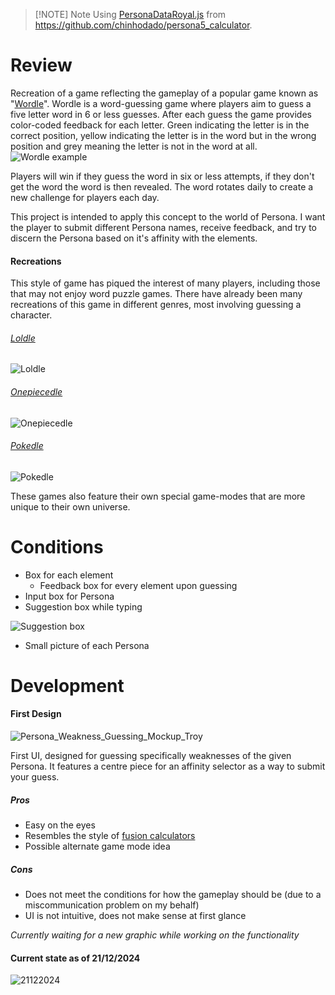 
> [!NOTE] Note
> Using [PersonaDataRoyal.js](https://github.com/chinhodado/persona5_calculator/blob/master/data/PersonaDataRoyal.js "PersonaDataRoyal.js") from https://github.com/chinhodado/persona5_calculator.
> 

# Review

Recreation of a game reflecting the gameplay of a popular game known as "[Wordle](https://www.nytimes.com/games/wordle/index.html)".
Wordle is a word-guessing game where players aim to guess a five letter word in 6 or less guesses. After each guess the game provides color-coded feedback for each letter. Green indicating the letter is in the correct position, yellow indicating the letter is in the word but in the wrong position and grey meaning the letter is not in the word at all.
![Wordle example](https://github.com/user-attachments/assets/c9f25e12-5efa-4083-859b-bc1675a52e6b)

Players will win if they guess the word in six or less attempts, if they don't get the word the word is then revealed. The word rotates daily to create a new challenge for players each day.

This project is intended to apply this concept to the world of Persona. I want the player to submit different Persona names, receive feedback, and try to discern the Persona based on it's affinity with the elements.

#### Recreations

This style of game has piqued the interest of many players, including those that may not enjoy word puzzle games. There have already been many recreations of this game in different genres, most involving guessing a character.
###### [Loldle](https://loldle.net/classic)
![Loldle](https://github.com/user-attachments/assets/168deb57-04d2-4a00-93c5-676816ead95c)


###### [Onepiecedle](https://onepiecedle.net/classic)
![Onepiecedle](https://github.com/user-attachments/assets/fb6330c3-d9b6-47bc-ae93-095b4f0521b0)


###### [Pokedle](https://pokedle.net/classic)
![Pokedle](https://github.com/user-attachments/assets/c2411f87-6b6c-4455-ab46-f3fa2b0648f0)


These games also feature their own special game-modes that are more unique to their own universe.

# Conditions
- Box for each element
	- Feedback box for every element upon guessing
- Input box for Persona
- Suggestion box while typing
  
![Suggestion box](https://github.com/user-attachments/assets/1fe6231a-c45d-4155-9683-344c247ce3e4)

- Small picture of each Persona

# Development
#### First Design
![Persona_Weakness_Guessing_Mockup_Troy](https://github.com/user-attachments/assets/9a90a040-d4f4-4acd-b19d-68b434984a5d)

First UI, designed for guessing specifically weaknesses of the given Persona. It features a centre piece for an affinity selector as a way to submit your guess.
##### Pros
- Easy on the eyes
- Resembles the style of [fusion calculators](https://chinhodado.github.io/persona5_calculator/indexRoyal.html#/list)
- Possible alternate game mode idea
##### Cons
- Does not meet the conditions for how the gameplay should be (due to a miscommunication problem on my behalf)
- UI is not intuitive, does not make sense at first glance

*Currently waiting for a new graphic while working on the functionality*

#### Current state as of 21/12/2024
![21122024](https://github.com/user-attachments/assets/ab322caa-6830-48e9-ad39-827318ae5add)
